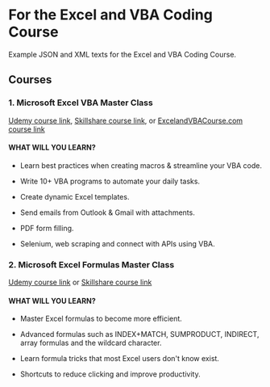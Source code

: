 # For the Excel and VBA Coding Course

Example JSON and XML texts for the Excel and VBA Coding Course.

## **Courses**

### **1. Microsoft Excel VBA Master Class**

[Udemy course link](https://www.udemy.com/course/excel-vba-from-beginner-to-hero-real-world-business-examples/?referralCode=61E43563490B07A7FA40), [Skillshare course link](https://www.skillshare.com/site/join?teacherRef=907116192&sku=744128220), or [ExcelandVBACourse.com course link](https://excelandvbacourse.com/courses/excel-and-vba-course/)

#### **WHAT WILL YOU LEARN?**

* Learn best practices when creating macros & streamline your VBA code.

* Write 10+ VBA programs to automate your daily tasks.

* Create dynamic Excel templates.

* Send emails from Outlook & Gmail with attachments.

* PDF form filling.

* Selenium, web scraping and connect with APIs using VBA.

### **2. Microsoft Excel Formulas Master Class**

[Udemy course link](https://www.udemy.com/course/advanced-excel-formulas-shortcuts-and-excel-efficiency-tips/?referralCode=C488D4762ED444C7FF09) or [Skillshare course link](https://www.skillshare.com/site/join?teacherRef=907116192&sku=668281701)

#### **WHAT WILL YOU LEARN?**

* Master Excel formulas to become more efficient.

* Advanced formulas such as INDEX+MATCH, SUMPRODUCT, INDIRECT, array formulas and the wildcard character.

* Learn formula tricks that most Excel users don't know exist.

* Shortcuts to reduce clicking and improve productivity.

